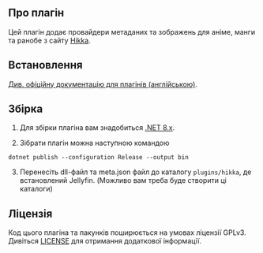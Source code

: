 ## Про плагін

Цей плагін додає провайдери метаданих та зображень для аніме, манги та ранобе з сайту [Hikka](https://hikka.io/).

## Встановлення

[Див. офіційну документацію для плагінів (англійською)](https://jellyfin.org/docs/general/server/plugins/index.html#installing).

## Збірка

1. Для збірки плагіна вам знадобиться [.NET 8.x](https://dotnet.microsoft.com/download/dotnet/8.0).

2. Зібрати плагін можна наступною командою

```
dotnet publish --configuration Release --output bin
```

3. Перенесіть dll-файл та meta.json файл до каталогу `plugins/hikka`, де встановлений Jellyfin. (Можливо вам треба буде створити ці каталоги)

## Ліцензія

Код цього плагіна та пакунків поширюється на умовах ліцензії GPLv3. Дивіться [LICENSE](./LICENSE) для отримання додаткової інформації.
